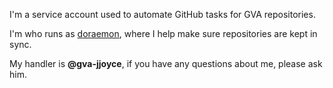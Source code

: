 I'm a service account used to automate GitHub tasks for GVA repositories.

I'm who runs as [doraemon](https://github.com/lbg-gcp-custom/bot-doraemon), where I help make sure repositories are kept in sync.

My handler is **@gva-jjoyce**, if you have any questions about me, please ask him.
